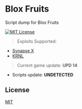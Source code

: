 # Blox Fruits
Script dump for Blox Fruits

[![MIT License](https://img.shields.io/apm/l/atomic-design-ui.svg?style=flat-square&color=1187CC)](https://github.com/dokuzen/blox-fruits/blob/main/LICENSE)

> Exploits Supported:
- [Synapse X](http://x.synapse.to/)
- [KRNL](https://krnl.ca/)

> Current game update: **UPD 14**
- Scripts update: **UNDETECTED**


## License

[MIT](/LICENSE)
